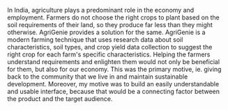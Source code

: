 In India, agriculture plays a predominant role in the economy and employment. Farmers do not choose the right crops to plant based on the soil requirements of their land, so they produce far less than they might otherwise. AgriGenie provides a solution for the same. AgriGenie is a modern farming technique that uses research data about soil characteristics, soil types, and crop yield data collection to suggest the right crop for each farm's specific characteristics. 
Helping the farmers understand requirements and enlighten them would not only be beneficial for them, but also for our economy. This was the primary motive, ie. giving back to the community that we live in and maintain sustainable development. 
Moreover, my motive was to build an easily understandable and usable interface, because that would be a connecting factor between the product and the target audience.
